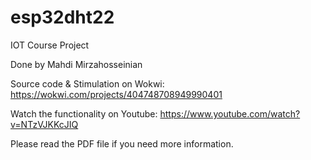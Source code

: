 # esp32dht22
IOT Course Project

Done by Mahdi Mirzahosseinian

Source code & Stimulation on Wokwi: https://wokwi.com/projects/404748708949990401
 
Watch the functionality on Youtube: https://www.youtube.com/watch?v=NTzVJKKcJIQ

Please read the PDF file if you need more information.
